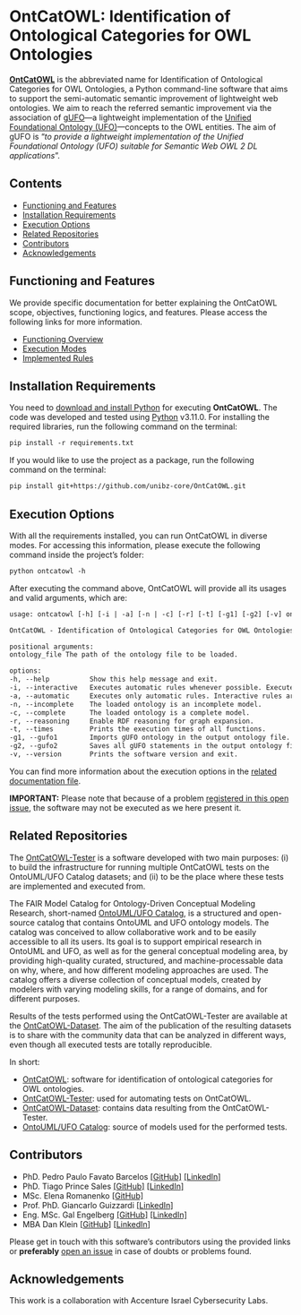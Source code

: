 # OntCatOWL: Identification of Ontological Categories for OWL Ontologies

**[OntCatOWL](https://github.com/unibz-core/OntCatOWL)** is the abbreviated name for Identification of Ontological Categories for OWL Ontologies, a Python command-line software that aims to support the semi-automatic semantic improvement of lightweight web ontologies. We aim to reach the referred semantic improvement via the association of [gUFO](https://nemo-ufes.github.io/gufo/)—a lightweight implementation of the [Unified Foundational Ontology (UFO)](https://nemo.inf.ufes.br/wp-content/uploads/ufo_unified_foundational_ontology_2021.pdf)—concepts to the OWL entities. The aim of gUFO is “*to provide a lightweight implementation of the Unified Foundational Ontology (UFO) suitable for Semantic Web OWL 2 DL applications*”.

## Contents

- [Functioning and Features](#functioning-and-features)
- [Installation Requirements](#installation-requirements)
- [Execution Options](#execution-options)
- [Related Repositories](#related-repositories)
- [Contributors](#contributors)
- [Acknowledgements](#acknowledgements)

## Functioning and Features

We provide specific documentation for better explaining the OntCatOWL scope, objectives, functioning logics, and features. Please access the following links for more information.

- [Functioning Overview](https://github.com/unibz-core/OntCatOWL/blob/main/documentation/OntCatOWL-Functioning.md)
- [Execution Modes](https://github.com/unibz-core/OntCatOWL/blob/main/documentation/OntCatOWL-Execution-Modes.md)
- [Implemented Rules](https://github.com/unibz-core/OntCatOWL/blob/main/documentation/OntCatOWL-ImplementedRules.md)

## Installation Requirements

You need to [download and install Python](https://www.python.org/downloads/) for executing **OntCatOWL**. The code was developed and tested using [Python](https://www.python.org/) v3.11.0. For installing the required libraries, run the following command on the terminal:

```txt
pip install -r requirements.txt
```

If you would like to use the project as a package, run the following command on the terminal:

```txt
pip install git+https://github.com/unibz-core/OntCatOWL.git
```

## Execution Options

With all the requirements installed, you can run OntCatOWL in diverse modes. For accessing this information, please execute the following command inside the project’s folder:

```txt
python ontcatowl -h
```

After executing the command above, OntCatOWL will provide all its usages and valid arguments, which are:

```txt
usage: ontcatowl [-h] [-i | -a] [-n | -c] [-r] [-t] [-g1] [-g2] [-v] ontology_file

OntCatOWL - Identification of Ontological Categories for OWL Ontologies

positional arguments:
ontology_file The path of the ontology file to be loaded.

options:
-h, --help          Show this help message and exit.
-i, --interactive   Executes automatic rules whenever possible. Executes interactive rules only if necessary.
-a, --automatic     Executes only automatic rules. Interactive rules are not performed.
-n, --incomplete    The loaded ontology is an incomplete model.
-c, --complete      The loaded ontology is a complete model.
-r, --reasoning     Enable RDF reasoning for graph expansion.
-t, --times         Prints the execution times of all functions.
-g1, --gufo1        Imports gUFO ontology in the output ontology file.
-g2, --gufo2        Saves all gUFO statements in the output ontology file.
-v, --version       Prints the software version and exit.
```

You can find more information about the execution options in the [related documentation file](https://github.com/unibz-core/OntCatOWL/blob/main/documentation/OntCatOWL-Execution-Modes.md).

**IMPORTANT:** Please note that because of a problem [registered in this open issue](https://github.com/unibz-core/OntCatOWL/issues/11), the software may not be executed as we here present it.

## Related Repositories

The [OntCatOWL-Tester](https://github.com/unibz-core/OntCatOWL-Tester) is a software developed with two main purposes: (i) to build the infrastructure for running multiple OntCatOWL tests on the OntoUML/UFO Catalog datasets; and (ii) to be the place where these tests are implemented and executed from.

The FAIR Model Catalog for Ontology-Driven Conceptual Modeling Research, short-named [OntoUML/UFO Catalog](https://github.com/unibz-core/ontouml-models), is a structured and open-source catalog that contains OntoUML and UFO ontology models. The catalog was conceived to allow collaborative work and to be easily accessible to all its users. Its goal is to support empirical research in OntoUML and UFO, as well as for the general conceptual modeling area, by providing high-quality curated, structured, and machine-processable data on why, where, and how different modeling approaches are used. The catalog offers a diverse collection of conceptual models, created by modelers with varying modeling skills, for a range of domains, and for different purposes.

Results of the tests performed using the OntCatOWL-Tester are available at the [OntCatOWL-Dataset](https://github.com/unibz-core/OntCatOWL-Dataset). The aim of the publication of the resulting datasets is to share with the community data that can be analyzed in different ways, even though all executed tests are totally reproducible.

In short:

- [OntCatOWL](https://github.com/unibz-core/OntCatOWL): software for identification of ontological categories for OWL ontologies.
- [OntCatOWL-Tester](https://github.com/unibz-core/OntCatOWL-Tester): used for automating tests on OntCatOWL.
- [OntCatOWL-Dataset](https://github.com/unibz-core/OntCatOWL-Dataset): contains data resulting from the OntCatOWL-Tester.
- [OntoUML/UFO Catalog](https://github.com/unibz-core/ontouml-models): source of models used for the performed tests.

## Contributors

- PhD. Pedro Paulo Favato Barcelos [[GitHub]](https://github.com/pedropaulofb) [[LinkedIn]](https://www.linkedin.com/in/pedro-paulo-favato-barcelos/)
- PhD. Tiago Prince Sales [[GitHub]](https://github.com/tgoprince) [[LinkedIn]](https://www.linkedin.com/in/tiago-sales/)
- MSc. Elena Romanenko [[GitHub]](https://github.com/mozzherina)
- Prof. PhD. Giancarlo Guizzardi [[LinkedIn]](https://www.linkedin.com/in/giancarlo-guizzardi-bb51aa75/)
- Eng. MSc. Gal Engelberg [[GitHub]](https://github.com/GalEngelberg) [[LinkedIn]](https://www.linkedin.com/in/gal-engelberg/)
- MBA Dan Klein [[GitHub](https://github.com/danklein10)] [[LinkedIn](https://www.linkedin.com/in/~danklein/)]

Please get in touch with this software’s contributors using the provided links or **preferably** [open an issue](https://github.com/unibz-core/ontouml-models-tools/issues/) in case of doubts or problems found.

## Acknowledgements

This work is a collaboration with Accenture Israel Cybersecurity Labs.

